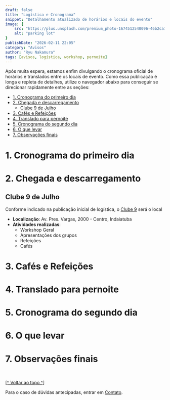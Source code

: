 ```yaml
---
draft: false
title: "Logística e Cronograma"
snippet: "Detalhamento atualizado de horários e locais do evento"
image: {
    src: "https://plus.unsplash.com/premium_photo-1674512540096-46b2ca19ef96?q=80&w=2666&auto=format&fit=crop&ixlib=rb-4.0.3&ixid=M3wxMjA3fDB8MHxwaG90by1wYWdlfHx8fGVufDB8fHx8fA%3D%3D",
    alt: "parking lot"
}
publishDate: "2026-02-11 22:05"
category: "Avisos"
author: "Ryu Nakamura"
tags: [avisos, logística, workshop, pernoite]
---
```


Após muita espera, estamos enfim divulgando o cronograma oficial de horários e translados entre os locais de evento. Como essa publicação é longa e repleta de detalhes, utilize o navegador abaixo para conseguir se direcionar rapidamente entre as seções:

- [1. Cronograma do primeiro dia](#1-cronograma-do-primeiro-dia)
- [2. Chegada e descarregamento](#2-chegada-e-descarregamento)
  - [Clube 9 de Julho](#clube-9-de-julho)
- [3. Cafés e Refeições](#3-cafés-e-refeições)
- [4. Translado para pernoite](#4-translado-para-pernoite)
- [5. Cronograma do segundo dia](#5-cronograma-do-segundo-dia)
- [6. O que levar](#6-o-que-levar)
- [7. Observações finais](#7-observações-finais)

# 1. Cronograma do primeiro dia

# 2. Chegada e descarregamento
## Clube 9 de Julho
<!-- Inserir imagem do Maps indicando o local do estacionamento da Conceição -->


Conforme indicado na publicação inicial de logística, o [Clube 9](https://festivalkawasuji.com.br/avisos/logistica) será o local


- **Localização**: Av. Pres. Vargas, 2000 - Centro, Indaiatuba
- **Atividades realizadas**:
  - Workshop Geral
  - Apresentações dos grupos
  - Refeições
  - Cafés
  
# 3. Cafés e Refeições

# 4. Translado para pernoite

# 5. Cronograma do segundo dia

# 6. O que levar

# 7. Observações finais

<br>

[[^ Voltar ao topo ^]](#top)

Para o caso de dúvidas antecipadas, entrar em [Contato](https://festivalkawasuji.com.br/contato).
<br>
<br>
<br>
<br>